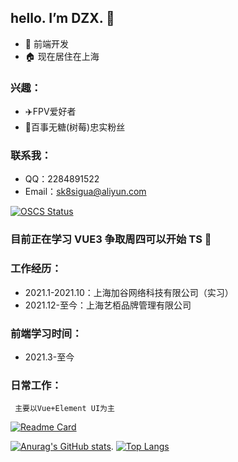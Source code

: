 ## hello. I’m DZX.  👋
 - 🙋 前端开发 
 - 🏠 现在居住在上海
### 兴趣：
 -  ✈️FPV爱好者 
 -  🥤百事无糖(树莓)忠实粉丝  
### 联系我： 
 - QQ：2284891522
 - Email：sk8sigua@aliyun.com

 [![OSCS Status](https://www.oscs1024.com/platform/badge/SK-Luffa/note.svg?size=small)](https://www.oscs1024.com/project/SK-Luffa/note?ref=badge_small)
 ### 目前正在学习 VUE3 争取周四可以开始 TS 👀
 
 
### 工作经历：
   * 2021.1-2021.10：上海加谷网络科技有限公司（实习）
   * 2021.12-至今：上海艺栢品牌管理有限公司
### 前端学习时间：
   * 2021.3-至今   
### 日常工作：
     主要以Vue+Element UI为主




[![Readme Card](https://github-readme-stats.vercel.app/api/pin/?username=SK-Luffa&repo=note&theme=dracula&show_icons=true&line_height=20&card_width=400px)](https://github.com/anuraghazra/github-readme-stats)

 [![Anurag's GitHub stats](https://github-readme-stats.vercel.app/api?username=SK-Luffa&theme=dark&show_icons=true&line_height=20&card_width=400px)](https://github.com/anuraghazra/github-readme-stats).
[![Top Langs](https://github-readme-stats.vercel.app/api/top-langs/?username=SK-Luffa&theme=dark&layout=compact&card_width=350px)](https://github.com/anuraghazra/github-readme-stats)

 
